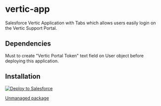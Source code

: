 # vertic-app
Salesforce Vertic Application with Tabs which allows users easily login on the Vertic Support Portal.

<h2>Dependencies</h2>
Must to create "Vertic Portal Token" text field on User object before deploying this application.

<h2>Installation</h2>
<a href="https://githubsfdeploy.herokuapp.com">
  <img alt="Deploy to Salesforce"
       src="https://raw.githubusercontent.com/afawcett/githubsfdeploy/master/deploy.png">
</a>

<a href="https://login.salesforce.com/packaging/installPackage.apexp?p0=04t1a000000RJz4">Unmanaged package</a>

